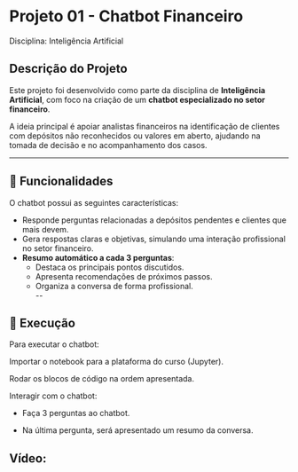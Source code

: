 # Projeto 01 - Chatbot Financeiro  
Disciplina: Inteligência Artificial  

## Descrição do Projeto  
Este projeto foi desenvolvido como parte da disciplina de **Inteligência Artificial**, com foco na criação de um **chatbot especializado no setor financeiro**.  

A ideia principal é apoiar analistas financeiros na identificação de clientes com depósitos não reconhecidos ou valores em aberto, ajudando na tomada de decisão e no acompanhamento dos casos.  

---

## 🎯 Funcionalidades  
O chatbot possui as seguintes características:  

- Responde perguntas relacionadas a depósitos pendentes e clientes que mais devem.  
- Gera respostas claras e objetivas, simulando uma interação profissional no setor financeiro.  
- **Resumo automático a cada 3 perguntas**:  
  - Destaca os principais pontos discutidos.  
  - Apresenta recomendações de próximos passos.  
  - Organiza a conversa de forma profissional.  
--

## 📌 Execução 
Para executar o chatbot:

Importar o notebook para a plataforma do curso (Jupyter).

Rodar os blocos de código na ordem apresentada.

Interagir com o chatbot:

- Faça 3 perguntas ao chatbot.

- Na última pergunta, será apresentado um resumo da conversa.

Vídeo:
---
